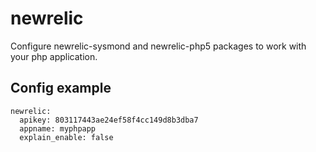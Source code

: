 newrelic
=====

Configure newrelic-sysmond and newrelic-php5 packages to work with your php application.

Config example
--------------

```
newrelic:
  apikey: 803117443ae24ef58f4cc149d8b3dba7
  appname: myphpapp
  explain_enable: false
```
